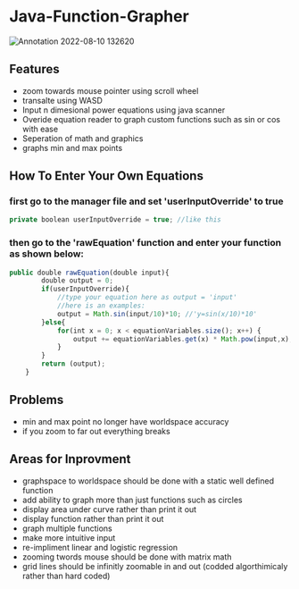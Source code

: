 # Java-Function-Grapher

![Annotation 2022-08-10 132620](https://user-images.githubusercontent.com/85074410/183977503-27de9bf0-de13-45b4-9f40-88f1eeb8ace9.jpg)

## Features
- zoom towards mouse pointer using scroll wheel
- transalte using WASD
- Input n dimesional power equations using java scanner
- Overide equation reader to graph custom functions such as sin or cos with ease
- Seperation of math and graphics
- graphs min and max points

## How To Enter Your Own Equations
### first go to the manager file and set 'userInputOverride' to true 
```javascript
private boolean userInputOverride = true; //like this
```
### then go to the 'rawEquation' function and enter your function as shown below:

```javascript
public double rawEquation(double input){
		double output = 0;
		if(userInputOverride){
			//type your equation here as output = 'input'
			//here is an examples:
			output = Math.sin(input/10)*10; //'y=sin(x/10)*10'
		}else{
			for(int x = 0; x < equationVariables.size(); x++) {
				output += equationVariables.get(x) * Math.pow(input,x);
			}
		}
		return (output);
	}
```


## Problems
- min and max point no longer have worldspace accuracy
- if you zoom to far out everything breaks

## Areas for Inprovment
- graphspace to worldspace should be done with a static well defined function
- add ability to graph more than just functions such as circles
- display area under curve rather than print it out
- display function rather than print it out
- graph multiple functions
- make more intuitive input
- re-impliment linear and logistic regression
- zooming twords mouse should be done with matrix math
- grid lines should be infinitly zoomable in and out (codded algorthimicaly rather than hard coded)





